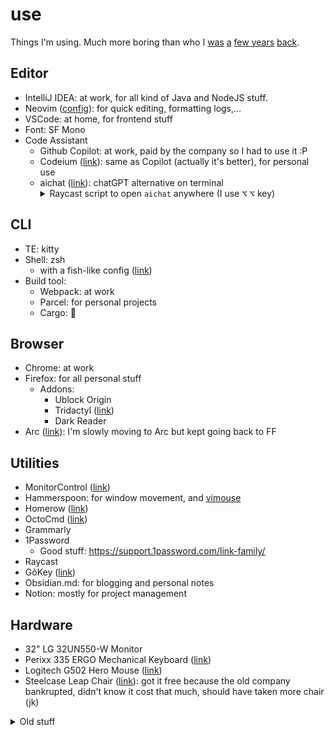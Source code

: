 # use
Things I'm using. Much more boring than who I [was](https://gist.github.com/huytd/f9a9c3edaa0a696d44d13ba134520094) [a](https://gist.github.com/huytd/acb5624e91fc96bd073bb423735582c1) [few years](https://gist.github.com/huytd/5e7d5d4fc54da2f0ab32e0270d2cb86d) [back](https://github.com/huytd/emacs-config). 

## Editor

- IntelliJ IDEA: at work, for all kind of Java and NodeJS stuff.
- Neovim ([config](https://github.com/huytd/vim-config/tree/working)): for quick editing, formatting logs,...
- VSCode: at home, for frontend stuff
- Font: SF Mono
- Code Assistant
  - Github Copilot: at work, paid by the company so I had to use it :P
  - Codeium ([link](https://codeium.com/)): same as Copilot (actually it's better), for personal use
  - aichat ([link](https://github.com/sigoden/aichat)): chatGPT alternative on terminal
    <details>
    <summary>Raycast script to open <code>aichat</code> anywhere (I use <kbd>⌥</kbd> <kbd>⌥</kbd> key)</summary>
    <pre><code>#!/bin/bash
    # Required parameters:
    # @raycast.schemaVersion 1
    # @raycast.title AI Chat
    # @raycast.mode silent
    # Optional parameters:
    # @raycast.icon 🤖
    # Documentation:
    # @raycast.description Chat with AI
    # @raycast.author Huy Tran
    /opt/homebrew/bin/kitty "$HOME/.cargo/bin/aichat"
    </code></pre>
    </details>

## CLI

- TE: kitty
- Shell: zsh
  - with a fish-like config ([link](https://gist.github.com/huytd/0d1f8d9e3bea6f2fe19e399f071fa55d))
- Build tool:
  - Webpack: at work
  - Parcel: for personal projects
  - Cargo: 🦀
  
## Browser

- Chrome: at work
- Firefox: for all personal stuff
  - Addons:
    - Ublock Origin
    - Tridactyl ([link](https://github.com/tridactyl/tridactyl))
    - Dark Reader
- Arc ([link](https://arc.net/)): I'm slowly moving to Arc but kept going back to FF

## Utilities

- MonitorControl ([link](https://github.com/MonitorControl/MonitorControl))
- Hammerspoon: for window movement, and [vimouse](https://github.com/tweekmonster/hammerspoon-vimouse/tree/master)
- Homerow ([link](https://homerow.app))
- OctoCmd ([link](https://github.com/huytd/OctoCmd))
- Grammarly
- 1Password
  - Good stuff: https://support.1password.com/link-family/
- Raycast
- GõKey ([link](https://github.com/huytd/goxkey))
- Obsidian.md: for blogging and personal notes
- Notion: mostly for project management

## Hardware

- 32" LG 32UN550-W Monitor 
- Perixx 335 ERGO Mechanical Keyboard ([link](https://perixx.com/collections/keyboards/products/px-ergonomic-mechanical-keyboard?variant=43501541916931))
- Logitech G502 Hero Mouse ([link](https://www.logitechg.com/en-us/products/gaming-mice/g502-hero-gaming-mouse.910-005469.html))
- Steelcase Leap Chair ([link](https://store.steelcase.com/seating/office-chairs/leap)): got it free because the old company bankrupted, didn't know it cost that much, should have taken more chair (jk)

<details>
<summary>Old stuff</summary>
<ul>
<li>Vortex POK3R (sold)</li>
<li>HHKB Pro Classic (sold)</li>
<li>Logitech MX ERGO (collecting dust, broken Lmouse button switch)</li>
</ul>
</details>
